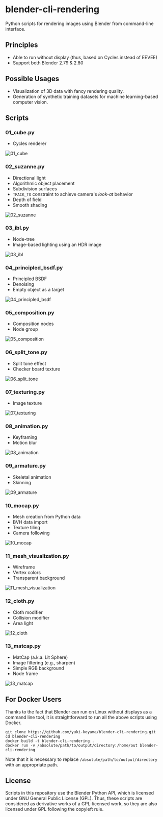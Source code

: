 # blender-cli-rendering

Python scripts for rendering images using Blender from command-line interface.

## Principles

- Able to run without display (thus, based on Cycles instead of EEVEE)
- Support both Blender 2.79 & 2.80

## Possible Usages

- Visualization of 3D data with fancy rendering quality.
- Generation of synthetic training datasets for machine learning-based computer vision.

## Scripts

### 01_cube.py

- Cycles renderer

![01_cube](docs/compressed/01_cube.jpg)

### 02_suzanne.py

- Directional light
- Algorithmic object placement
- Subdivision surfaces
- `TRACK_TO` constraint to achieve camera's _look-at_ behavior
- Depth of field
- Smooth shading

![02_suzanne](docs/compressed/02_suzanne.jpg)

### 03_ibl.py

- Node-tree
- Image-based lighting using an HDR image

![03_ibl](docs/compressed/03_ibl.jpg)

### 04_principled_bsdf.py

- Principled BSDF
- Denoising
- Empty object as a target

![04_principled_bsdf](docs/compressed/04_principled_bsdf.jpg)

### 05_composition.py

- Composition nodes
- Node group

![05_composition](docs/compressed/05_composition.jpg)

### 06_split_tone.py

- Split tone effect
- Checker board texture

![06_split_tone](docs/compressed/06_split_tone.jpg)

### 07_texturing.py

- Image texture

![07_texturing](docs/compressed/07_texturing.jpg)

### 08_animation.py

- Keyframing
- Motion blur

![08_animation](docs/compressed/08_animation.gif)

### 09_armature.py

- Skeletal animation
- Skinning

![09_armature](docs/compressed/09_armature.gif)

### 10_mocap.py

- Mesh creation from Python data
- BVH data import
- Texture tiling
- Camera following

![10_mocap](docs/compressed/10_mocap.gif)

### 11_mesh_visualization.py

- Wireframe
- Vertex colors
- Transparent background

![11_mesh_visualization](docs/compressed/11_mesh_visualization.jpg)

### 12_cloth.py

- Cloth modifier
- Collision modifier
- Area light

![12_cloth](docs/compressed/12_cloth.gif)

### 13_matcap.py

- MatCap (a.k.a. Lit Sphere)
- Image filtering (e.g., sharpen)
- Simple RGB background
- Node frame

![13_matcap](docs/compressed/13_matcap.jpg)

## For Docker Users

Thanks to the fact that Blender can run on Linux without displays as a command line tool, it is straightforward to run all the above scripts using Docker.
```
git clone https://github.com/yuki-koyama/blender-cli-rendering.git
cd blender-cli-rendering
docker build -t blender-cli-rendering .
docker run -v /absolute/path/to/output/directory:/home/out blender-cli-rendering
```
Note that it is necessary to replace `/absolute/path/to/output/directory` with an appropriate path.

## License

Scripts in this repository use the Blender Python API, which is licensed under GNU General Public License (GPL). Thus, these scripts are considered as derivative works of a GPL-licensed work, so they are also licensed under GPL following the copyleft rule.
